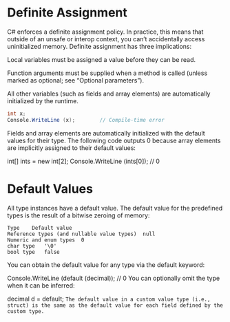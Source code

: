# Definite Assignment
C# enforces a definite assignment policy. In practice, this means that outside of an unsafe or interop context, you can’t accidentally access uninitialized memory. Definite assignment has three implications:

Local variables must be assigned a value before they can be read.

Function arguments must be supplied when a method is called (unless marked as optional; see “Optional parameters”).

All other variables (such as fields and array elements) are automatically initialized by the runtime.

```c#
int x;
Console.WriteLine (x);        // Compile-time error
```

Fields and array elements are automatically initialized with the default values for their type. The following code outputs 0 because array elements are implicitly assigned to their default values:

int[] ints = new int[2];
Console.WriteLine (ints[0]);    // 0

# Default Values
All type instances have a default value. The default value for the predefined types is the result of a bitwise zeroing of memory:
```
Type	Default value
Reference types (and nullable value types)	null
Numeric and enum types	0
char type	'\0'
bool type	false
```
You can obtain the default value for any type via the default keyword:

Console.WriteLine (default (decimal));   // 0
You can optionally omit the type when it can be inferred:

decimal d = default;
`The default value in a custom value type (i.e., struct) is the same as the default value for each field defined by the custom type.`
